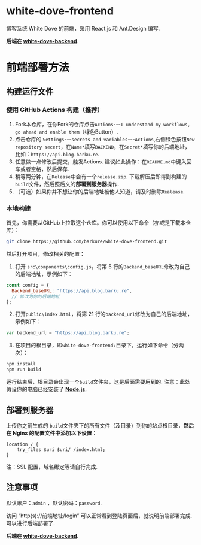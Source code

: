 # white-dove-frontend
 博客系统 White Dove 的前端，采用 React.js 和 Ant.Design 编写.

 **后端在 [white-dove-backend](https://github.com/barkure/white-dove-backend)**.
# 前端部署方法
## 构建运行文件
### 使用 GitHub Actions 构建（推荐）
1. Fork本仓库，在你Fork的仓库点击`Actions`---`I understand my workflows, go ahead and enable them`（绿色Button）.
2. 点击仓库的 `Settings`---`secrets and variables`---`Actions`,右侧绿色按钮`New repository secert`，在`Name*`填写`BACKEND`，在`Secret*`填写你的后端地址，比如：`https://api.blog.barku.re`.
3. 任意做一点修改后提交，触发Actions. 建议如此操作：在`README.md`中键入回车或者空格，然后保存.
4. 稍等两分钟，在`Release`中会有一个`release.zip`. 下载解压后即得到构建的`build`文件，然后照后文的**部署到服务器**操作.
5. （可选）如果你并不想让你的后端地址被他人知道，请及时删除`Realease`.

### 本地构建
首先，你需要从GitHub上拉取这个仓库。你可以使用以下命令（亦或是下载本仓库）：

```bash
git clone https://github.com/barkure/white-dove-frontend.git
```
然后打开项目，修改相关的配置：
1. 打开 `src\components\config.js`，将第 5 行的`Backend_baseURL`修改为自己的后端地址，示例如下：
```javascript
const config = {
  Backend_baseURL: "https://api.blog.barku.re",
  // 修改为你的后端地址
};
```
2. 打开`public\index.html`，将第 21 行的`backend_url`修改为自己的后端地址，示例如下：
```javascript
var backend_url = "https://api.blog.barku.re";
```

3. 在项目的根目录，即`white-dove-frontend\`目录下，运行如下命令（分两次）：
```bash
npm install
npm run build
```
运行结束后，根目录会出现一个`build`文件夹，这是后面需要用到的.
注意：此处假设你的电脑已经安装了 [**Node.js**](https://nodejs.org/).

## 部署到服务器
上传你之前生成的 `build`文件夹下的所有文件（及目录）到你的站点根目录，**然后在 Nginx 的配置文件中添加以下设置：**
```nginx
location / {
    try_files $uri $uri/ /index.html;
}
```
注：SSL 配置，域名绑定等请自行完成.
## 注意事项
默认账户：`admin` ，默认密码：`password`.

访问 “http(s)://前端地址/login” 可以正常看到登陆页面后，就说明前端部署完成.可以进行后端部署了.

**后端在 [white-dove-backend](https://github.com/barkure/white-dove-backend)**.
